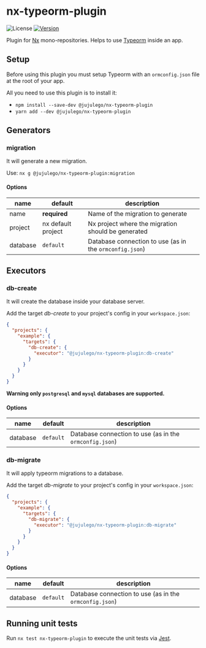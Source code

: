 # nx-typeorm-plugin
![License](https://img.shields.io/github/license/jujulego/nx-typeorm-plugin)
[![Version](https://img.shields.io/npm/v/@jujulego/nx-typeorm-plugin)](https://www.npmjs.com/package/@jujulego/nx-typeorm-plugin)

Plugin for [Nx](https://nx.dev) mono-repositories. Helps to use [Typeorm](https://www.npmjs.com/package/typeorm) inside an app.

## Setup
Before using this plugin you must setup Typeorm with an `ormconfig.json` file at the root of your app.

All you need to use this plugin is to install it:
- `npm install --save-dev @jujulego/nx-typeorm-plugin`
- `yarn add --dev @jujulego/nx-typeorm-plugin`

## Generators
### migration
It will generate a new migration.

Use: `nx g @jujulego/nx-typeorm-plugin:migration`

#### Options
| name     | default            | description
|----------|--------------------|------------------------
| name     | __required__       | Name of the migration to generate
| project  | nx default project | Nx project where the migration should be generated
| database | `default`          | Database connection to use (as in the `ormconfig.json`)

## Executors
### db-create
It will create the database inside your database server.

Add the target _db-create_ to your project's config in your `workspace.json`:
```json
{
  "projects": {
    "example": {
      "targets": {
        "db-create": {
          "executor": "@jujulego/nx-typeorm-plugin:db-create"
        }
      }
    }
  }
}
```

__Warning only `postgresql` and `mysql` databases are supported.__

#### Options
| name     | default   | description
|----------|-----------|------------------------
| database | `default` | Database connection to use (as in the `ormconfig.json`)

### db-migrate
It will apply typeorm migrations to a database.

Add the target _db-migrate_ to your project's config in your `workspace.json`:
```json
{
  "projects": {
    "example": {
      "targets": {
        "db-migrate": {
          "executor": "@jujulego/nx-typeorm-plugin:db-migrate"
        }
      }
    }
  }
}
```

#### Options
| name     | default   | description
|----------|-----------|------------------------
| database | `default` | Database connection to use (as in the `ormconfig.json`)

## Running unit tests

Run `nx test nx-typeorm-plugin` to execute the unit tests via [Jest](https://jestjs.io).
